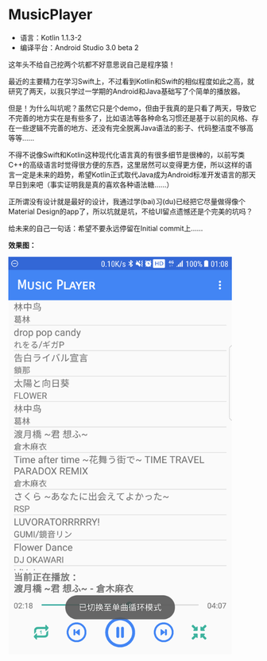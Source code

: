 # MusicPlayer

* 语言：Kotlin 1.1.3-2
* 编译平台：Android Studio 3.0 beta 2


这年头不给自己挖两个坑都不好意思说自己是程序猿！

最近的主要精力在学习Swift上，不过看到Kotlin和Swift的相似程度如此之高，就研究了两天，以我只学过一学期的Android和Java基础写了个简单的播放器。

但是！为什么叫坑呢？虽然它只是个demo，但由于我真的是只看了两天，导致它不完善的地方实在是有些多了，比如语法等各种命名习惯还是基于以前的风格、存在一些逻辑不完善的地方、还没有完全脱离Java语法的影子、代码整洁度不够高等等……

不得不说像Swift和Kotlin这种现代化语言真的有很多细节是很棒的，以前写类C++的高级语言时觉得很方便的东西，这里居然可以变得更方便，所以这样的语言一定是未来的趋势，希望Kotlin正式取代Java成为Android标准开发语言的那天早日到来吧（事实证明我是真的喜欢各种语法糖……）

正所谓没有设计就是最好的设计，我通过学(bai)习(du)已经把它尽量做得像个Material Design的app了，所以坑就是坑，不给UI留点遗憾还是个完美的坑吗？

给未来的自己一句话：希望不要永远停留在Initial commit上……


**效果图：**

<img src="https://github.com/Neil-Steven/MusicPlayer/blob/master/Screenshots/Screenshot_20170820-010832.png" width="450" height="800" />